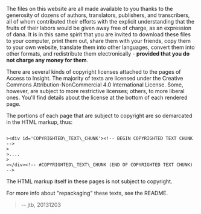 The files on this website are all made available to you thanks to the generosity of dozens of authors, translators, publishers, and transcribers, all of whom contributed their efforts with the explicit understanding that the fruits of their labors would be given away free of charge, as an expression of dana. It is in this same spirit that you are invited to download these files to your computer, print them out, share them with your friends, copy them to your own website, translate them into other languages, convert them into other formats, and redistribute them electronically - **provided that you do not charge any money for them**. 

There are several kinds of copyright licenses attached to the pages of Access to Insight. The majority of texts are licensed under the Creative Commons Attribution-NonCommercial 4.0 International License. Some, however, are subject to more restrictive licenses; others, to more liberal ones. You'll find details about the license at the bottom of each rendered page.


The portions of each page that are subject to copyright are so demarcated in the HTML markup, thus:

<code>
>&lt;div id='COPYRIGHTED\_TEXT\_CHUNK'&gt;&lt;!-- BEGIN COPYRIGHTED TEXT CHUNK --&gt;
>
>....
>
>&lt;/div&gt;&lt;!-- #COPYRIGHTED\_TEXT\_CHUNK (END OF COPYRIGHTED TEXT CHUNK) --&gt;
</code>

The HTML markup itself in these pages is not subject to copyright.	

For more info about "repackaging" these texts, see the README.


> -- jtb, 20131203